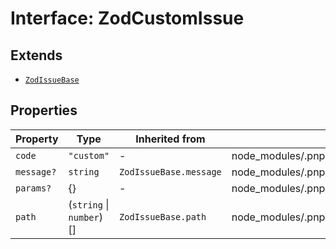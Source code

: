 # Interface: ZodCustomIssue

## Extends

- [`ZodIssueBase`](../type-aliases/ZodIssueBase.md)

## Properties

| Property | Type | Inherited from | Defined in |
| ------ | ------ | ------ | ------ |
| `code` | `"custom"` | - | node\_modules/.pnpm/zod@3.23.8/node\_modules/zod/lib/ZodError.d.ts:110 |
| `message?` | `string` | `ZodIssueBase.message` | node\_modules/.pnpm/zod@3.23.8/node\_modules/zod/lib/ZodError.d.ts:33 |
| `params?` | \{\} | - | node\_modules/.pnpm/zod@3.23.8/node\_modules/zod/lib/ZodError.d.ts:111 |
| `path` | (`string` \| `number`)[] | `ZodIssueBase.path` | node\_modules/.pnpm/zod@3.23.8/node\_modules/zod/lib/ZodError.d.ts:32 |
